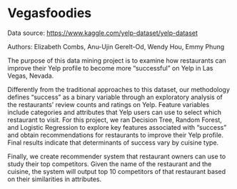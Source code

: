 # Vegasfoodies
Data source: https://www.kaggle.com/yelp-dataset/yelp-dataset

Authors: Elizabeth Combs, Anu-Ujin Gerelt-Od, Wendy Hou, Emmy Phung

The purpose of this data mining project is to examine how restaurants can improve their Yelp profile to become more “successful” on Yelp in Las Vegas, Nevada. 

Differently from the traditional approaches to this dataset, our methodology defines “success” as a binary variable through an exploratory analysis of the restaurants’ review counts and ratings on Yelp. Feature variables include categories and attributes that Yelp users can use to select which restaurant to visit. For this project, we ran Decision Tree, Random Forest, and Logistic Regression to explore key features associated with “success” and obtain recommendations for restaurants to improve their Yelp profile. Final results indicate that determinants of success vary by cuisine type.

Finally, we create recommender system that restaurant owners can use to study their top competitors. Given the name of the restaurant and the cuisine, the system will output top 10 competitors of that restaurant based on their similarities in attributes.

